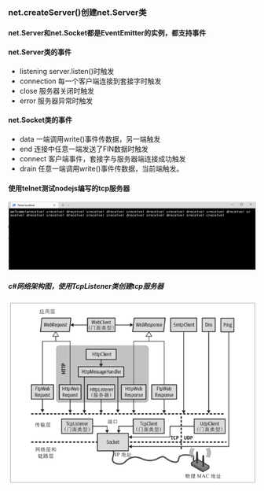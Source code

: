### net.createServer()创建net.Server类
#### net.Server和net.Socket都是EventEmitter的实例，都支持事件
#### net.Server类的事件
* listening         server.listen()时触发
* connection     每一个客户端连接到套接字时触发
* close    服务器关闭时触发
* error    服务器异常时触发
#### net.Socket类的事件
* data    一端调用write()事件传数据，另一端触发
* end    连接中任意一端发送了FIN数据时触发
* connect    客户端事件，套接字与服务器端连接成功触发
* drain    任意一端调用write()事件传数据，当前端触发。

#### 使用telnet测试nodejs编写的tcp服务器
![测试结果](test.png)


##### c#网络架构图，使用TcpListener类创建tcp服务器
![.net网络架构](123.png)